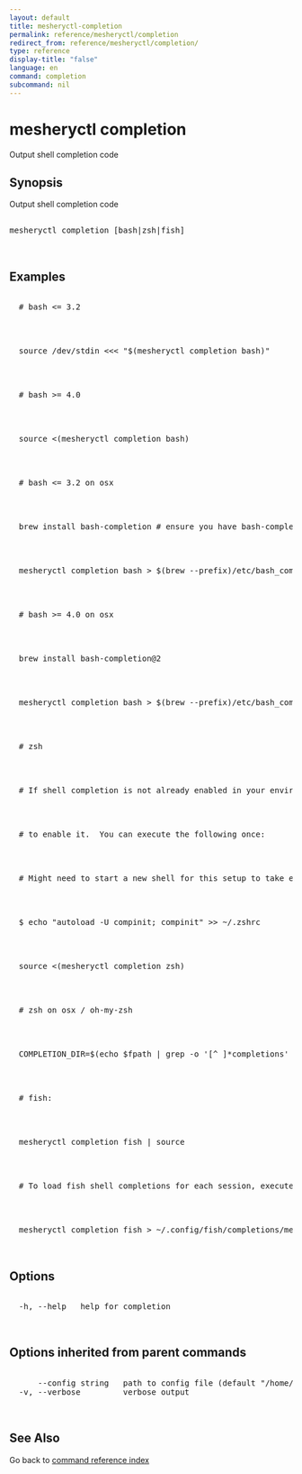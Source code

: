```yaml
---
layout: default
title: mesheryctl-completion
permalink: reference/mesheryctl/completion
redirect_from: reference/mesheryctl/completion/
type: reference
display-title: "false"
language: en
command: completion
subcommand: nil
---
```


# mesheryctl completion

Output shell completion code

## Synopsis

Output shell completion code

<pre class='codeblock-pre'>
<div class='codeblock'>
mesheryctl completion [bash|zsh|fish]

</div>
</pre> 

## Examples

<pre class='codeblock-pre'>
<div class='codeblock'>
  # bash <= 3.2

</div>
</pre> 

<pre class='codeblock-pre'>
<div class='codeblock'>
  source /dev/stdin <<< "$(mesheryctl completion bash)"

</div>
</pre> 

<pre class='codeblock-pre'>
<div class='codeblock'>
  # bash >= 4.0

</div>
</pre> 

<pre class='codeblock-pre'>
<div class='codeblock'>
  source <(mesheryctl completion bash)

</div>
</pre> 

<pre class='codeblock-pre'>
<div class='codeblock'>
  # bash <= 3.2 on osx

</div>
</pre> 

<pre class='codeblock-pre'>
<div class='codeblock'>
  brew install bash-completion # ensure you have bash-completion 1.3+

</div>
</pre> 

<pre class='codeblock-pre'>
<div class='codeblock'>
  mesheryctl completion bash > $(brew --prefix)/etc/bash_completion.d/mesheryctl

</div>
</pre> 

<pre class='codeblock-pre'>
<div class='codeblock'>
  # bash >= 4.0 on osx

</div>
</pre> 

<pre class='codeblock-pre'>
<div class='codeblock'>
  brew install bash-completion@2

</div>
</pre> 

<pre class='codeblock-pre'>
<div class='codeblock'>
  mesheryctl completion bash > $(brew --prefix)/etc/bash_completion.d/mesheryctl

</div>
</pre> 

<pre class='codeblock-pre'>
<div class='codeblock'>
  # zsh

</div>
</pre> 

<pre class='codeblock-pre'>
<div class='codeblock'>
  # If shell completion is not already enabled in your environment you will need

</div>
</pre> 

<pre class='codeblock-pre'>
<div class='codeblock'>
  # to enable it.  You can execute the following once:

</div>
</pre> 

<pre class='codeblock-pre'>
<div class='codeblock'>
  # Might need to start a new shell for this setup to take effect.

</div>
</pre> 

<pre class='codeblock-pre'>
<div class='codeblock'>
  $ echo "autoload -U compinit; compinit" >> ~/.zshrc

</div>
</pre> 

<pre class='codeblock-pre'>
<div class='codeblock'>
  source <(mesheryctl completion zsh)

</div>
</pre> 

<pre class='codeblock-pre'>
<div class='codeblock'>
  # zsh on osx / oh-my-zsh

</div>
</pre> 

<pre class='codeblock-pre'>
<div class='codeblock'>
  COMPLETION_DIR=$(echo $fpath | grep -o '[^ ]*completions' | grep -v cache) && mkdir -p $COMPLETION_DIR && mesheryctl completion zsh > "${COMPLETION_DIR}/_mesheryctl"

</div>
</pre> 

<pre class='codeblock-pre'>
<div class='codeblock'>
  # fish:

</div>
</pre> 

<pre class='codeblock-pre'>
<div class='codeblock'>
  mesheryctl completion fish | source

</div>
</pre> 

<pre class='codeblock-pre'>
<div class='codeblock'>
  # To load fish shell completions for each session, execute once:

</div>
</pre> 

<pre class='codeblock-pre'>
<div class='codeblock'>
  mesheryctl completion fish > ~/.config/fish/completions/mesheryctl.fish

</div>
</pre> 

## Options

<pre class='codeblock-pre'>
<div class='codeblock'>
  -h, --help   help for completion

</div>
</pre>

## Options inherited from parent commands

<pre class='codeblock-pre'>
<div class='codeblock'>
      --config string   path to config file (default "/home/admin-pc/.meshery/config.yaml")
  -v, --verbose         verbose output

</div>
</pre>

## See Also

Go back to [command reference index](/reference/mesheryctl/) 
